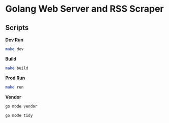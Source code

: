 # Golang Web Server and RSS Scraper

## Scripts

**Dev Run**

```bash
make dev
```

**Build**

```bash
make build
```

**Prod Run**

```bash
make run
```

**Vendor**

```bash
go mode vendor
```

```bash
go mode tidy
```
